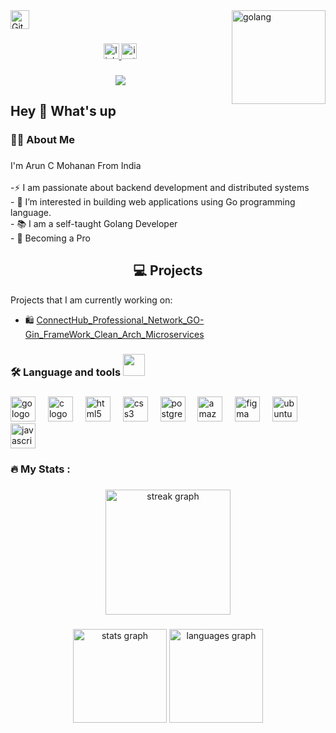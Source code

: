 <div align="left">
  <img src="https://media.giphy.com/media/W5eoZHPpUx9sapR0eu/giphy.gif" width="30px" alt="Git"/></h3>
<img align="right" alt="golang" width="150" src="https://i.pinimg.com/originals/ff/0c/70/ff0c7036ec6ccc0eafc1021431b17e7f.gif">
</div>

###

<div align="center">
  <a href="https://www.linkedin.com/in/arun-c-mohanan-b10937225/" target="_blank">
  <img src="https://img.shields.io/static/v1?message=LinkedIn&logo=linkedin&label=&color=0077B5&logoColor=white&labelColor=&style=for-the-badge" height="25" alt="linkedin logo"  />
  </a>
  <a href="https://www.instagram.com/__mr_ar___?igshid=OGQ5ZDc2ODk2ZA==" target="_blank">
    <img src="https://img.shields.io/static/v1?message=Instagram&logo=instagram&label=&color=E4405F&logoColor=white&labelColor=&style=for-the-badge" height="25" alt="instagram logo" />
  </a>
</div>

###

<div align="center">
 <img src="https://visitor-badge.laobi.icu/badge?page_id=ARunni.ARunni&" />
</div>

###


<h2 align="left">Hey 👋 What's up</h2>


###



<h3 align="left">👩‍💻  About Me</h3>

###

<p align="left">I'm Arun C Mohanan From India<br><br>-⚡ I am passionate about backend development and distributed systems <br>- 🔭  I’m interested in building web applications using Go programming language.<br>-  📚  I am a self-taught Golang Developer<br>- 🎲 Becoming a Pro</p>

###
<h2 align="center">💻 Projects</h2>
<p align="left">
  Projects that I am currently working on:
</p>

-  🛍️ [ConnectHub_Professional_Network_GO-Gin_FrameWork_Clean_Arch_Microservices](https://github.com/ARunni/ConnectHub_Professional_Network_GO-Gin_FrameWork_Clean_Arch_Microservices.git)

###

<h3 align="left">🛠 Language and tools <img src="https://media.giphy.com/media/iY8CRBdQXODJSCERIr/giphy.gif" width="35px"></h3>

###

<div align="left">
  <img src="https://cdn.jsdelivr.net/gh/devicons/devicon/icons/go/go-original-wordmark.svg" height="40" alt="go logo"  />
  <img width="12" />
  <img src="https://cdn.jsdelivr.net/gh/devicons/devicon/icons/c/c-original.svg" height="40" alt="c logo"  />
  <img width="12" />
  <img src="https://cdn.jsdelivr.net/gh/devicons/devicon/icons/html5/html5-original.svg" height="40" alt="html5 logo"  />
  <img width="12" />
  <img src="https://cdn.jsdelivr.net/gh/devicons/devicon/icons/css3/css3-original.svg" height="40" alt="css3 logo"  />
  <img width="12" />
  <img src="https://cdn.jsdelivr.net/gh/devicons/devicon/icons/postgresql/postgresql-original.svg" height="40" alt="postgresql logo"  />
  <img width="12" />
 
  <img src="https://cdn.jsdelivr.net/gh/devicons/devicon/icons/amazonwebservices/amazonwebservices-original.svg" height="40" alt="amazonwebservices logo" />
  <img width="12" />
  <img src="https://cdn.jsdelivr.net/gh/devicons/devicon/icons/figma/figma-original.svg" height="40" alt="figma logo"  />
  <img width="12" />
  <img src="https://cdn.jsdelivr.net/gh/devicons/devicon/icons/ubuntu/ubuntu-plain.svg" height="40" alt="ubuntu logo"  />
   <img width="12" />
  <img src="https://cdn.jsdelivr.net/gh/devicons/devicon/icons/javascript/javascript-original.svg" height="40" alt="javascript logo"  />
</div>
</div>

###

<h3 align="left">🔥   My Stats :</h3>

###

<div align="center">
  <img src="https://streak-stats.demolab.com?user=ARunni&locale=en&mode=daily&theme=dark&hide_border=false&border_radius=5&order=3" height="200" alt="streak graph"   />
</div>

###

<div align="center">
  <img src="https://github-readme-stats.vercel.app/api?username=ARunni&hide_title=false&hide_rank=false&show_icons=true&include_all_commits=true&count_private=true&disable_animations=false&theme=dracula&locale=en&hide_border=false&order=1" height="150" alt="stats graph"  />
  <img src="https://github-readme-stats.vercel.app/api/top-langs?username=ARunni&locale=en&hide_title=false&layout=compact&card_width=320&langs_count=5&theme=dracula&hide_border=false&order=2" height="150" alt="languages graph"  />
</div>


